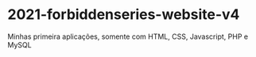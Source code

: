 # 2021-forbiddenseries-website-v4
Minhas primeira aplicações, somente com HTML, CSS, Javascript, PHP e MySQL
